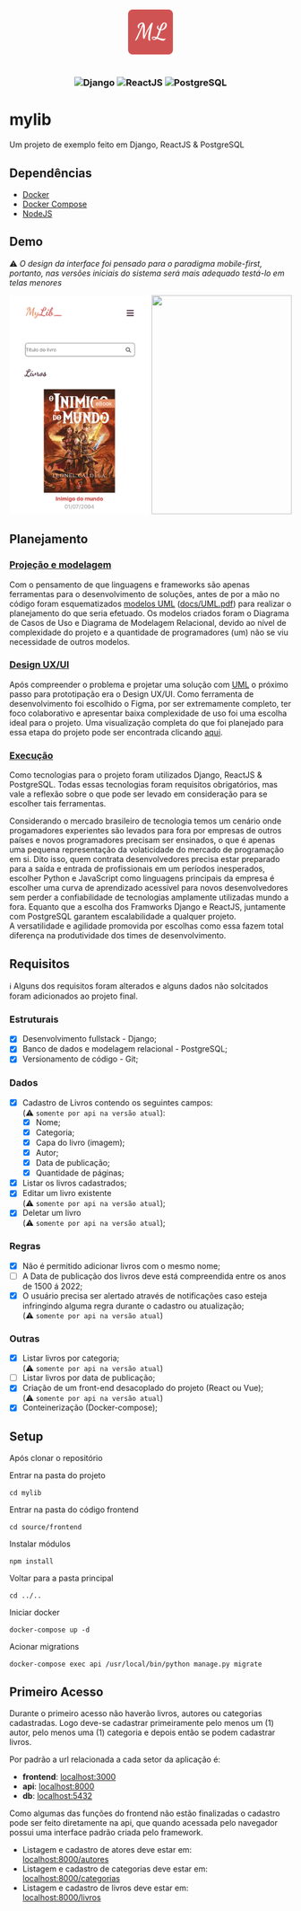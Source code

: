 <h3 align="center">
  <img src="source/frontend/public/logo192.png" width="80px" alt="ML"/><br /><br />
  <p>
    <img src="https://img.shields.io/badge/Django-092E20?style=for-the-badge&logo=django&logoColor=white" alt="Django"/>
    <img src="https://img.shields.io/badge/React-20232A?style=for-the-badge&logo=react&logoColor=61DAFB" alt="ReactJS"/>
    <img src="https://img.shields.io/badge/PostgreSQL-316192?style=for-the-badge&logo=postgresql&logoColor=white" alt="PostgreSQL" />
  </p>
</h3>


# mylib
Um projeto de exemplo feito em Django, ReactJS & PostgreSQL

## Dependências
  - [Docker](https://www.docker.com/)
  - [Docker Compose](https://docs.docker.com/engine/reference/commandline/compose/)
  - [NodeJS](https://nodejs.org)

## Demo
:warning: _O design da interface foi pensado para o paradigma mobile-first, portanto, nas versões iniciais do sistema será mais adequado testá-lo em telas menores_

<p align="center">
  <img src="demo/Home.png" width="250" height="390" />
  <img src="demo/Home.gif" width="250" height="390" />
</p>

## Planejamento
### [Projeção e modelagem](docs/UML.pdf)
  Com o pensamento de que linguagens e frameworks são apenas ferramentas para o desenvolvimento de soluções, antes de por a mão no código foram esquematizados [modelos UML](https://pt.wikipedia.org/wiki/UML) ([docs/UML.pdf](docs/UML.pdf)) para realizar o planejamento do que seria efetuado. Os modelos criados foram o Diagrama de Casos de Uso e Diagrama de Modelagem Relacional, devido ao nível de complexidade do projeto e a quantidade de programadores (um) não se viu necessidade de outros modelos. 

### [Design UX/UI](https://www.figma.com/file/U1wCAIwNOQrClsagswuXdY/MyLib_?node-id=0%3A1)
Após compreender o problema e projetar uma solução com [UML](https://pt.wikipedia.org/wiki/UML) o próximo passo para prototipação era o Design UX/UI. Como ferramenta de desenvolvimento foi escolhido o Figma, por ser extremamente completo, ter foco colaborativo e apresentar baixa complexidade de uso foi uma escolha ideal para o projeto. Uma visualização completa do que foi planejado para essa etapa do projeto pode ser encontrada clicando [aqui](https://www.figma.com/file/U1wCAIwNOQrClsagswuXdY/MyLib_?node-id=0%3A1).


### [Execução](source)
Como tecnologias para o projeto foram utilizados Django, ReactJS & PostgreSQL. Todas essas tecnologias foram requisitos obrigatórios, mas vale a reflexão sobre o que pode ser levado em consideração para se escolher tais ferramentas.  

Considerando o mercado brasileiro de tecnologia temos um cenário onde progamadores experientes são levados para fora por empresas de outros países e novos programadores precisam ser ensinados, o que é apenas uma pequena representação da volaticidade do mercado de programação em si. Dito isso, quem contrata desenvolvedores precisa estar preparado para a saída e entrada de profissionais em um períodos inesperados, escolher Python e JavaScript como linguagens principais da empresa é escolher uma curva de aprendizado acessível para novos desenvolvedores sem perder a confiabilidade de tecnologias amplamente utilizadas mundo a fora.
Equanto que a escolha dos Framworks Django e ReactJS, juntamente com PostgreSQL garantem escalabilidade a qualquer projeto.  
A versatilidade e agilidade promovida por escolhas como essa fazem total diferença na produtividade dos times de desenvolvimento.

## Requisitos
:information_source: Alguns dos requisitos foram alterados e alguns dados não solcitados foram adicionados ao projeto final.

### Estruturais
  - [X] Desenvolvimento fullstack - Django;
  - [X] Banco de dados e modelagem relacional - PostgreSQL;
  - [X] Versionamento de código - Git;

### Dados
  - [X] Cadastro de Livros contendo os seguintes campos:  
    (:warning: `somente por api na versão atual`):
    - [X] Nome;
    - [X] Categoria;
    - [X] Capa do livro (imagem);
    - [X] Autor;
    - [X] Data de publicação;
    - [X] Quantidade de páginas;
  - [X] Listar os livros cadastrados;
  - [X] Editar um livro existente  
    (:warning: `somente por api na versão atual`);
  - [X] Deletar um livro  
    (:warning: `somente por api na versão atual`);

### Regras
  - [X] Não é permitido adicionar livros com o mesmo nome;
  - [ ] A Data de publicação dos livros deve está compreendida entre os anos de 1500 á 2022;
  - [X] O usuário precisa ser alertado através de notificações caso esteja infringindo alguma regra
durante o cadastro ou atualização;  
(:warning: `somente por api na versão atual`)

### Outras
  - [X] Listar livros por categoria;  
    (:warning: `somente por api na versão atual`)
  - [ ] Listar livros por data de publicação;  
  - [X] Criação de um front-end desacoplado do projeto (React ou Vue);  
    (:warning: `somente por api na versão atual`)
  - [X] Conteinerização (Docker-compose);

## Setup
Após clonar o repositório  

Entrar na pasta do projeto
```shell
cd mylib
```

Entrar na pasta do código frontend
```shell
cd source/frontend
```

Instalar módulos
```shell
npm install
```

Voltar para a pasta principal
```shell
cd ../..
```

Iniciar docker

```shell
docker-compose up -d
```

Acionar migrations

```shell
docker-compose exec api /usr/local/bin/python manage.py migrate 
```

## Primeiro Acesso

Durante o primeiro acesso não haverão livros, autores ou categorias cadastradas. Logo deve-se cadastrar primeiramente pelo menos um (1) autor, pelo menos uma (1) categoria e depois então se podem cadastrar livros.

Por padrão a url relacionada a cada setor da aplicação é:
  - **frontend**: [localhost:3000](localhost:3000)
  - **api**: [localhost:8000](http://localhost:8000)
  - **db**: [localhost:5432](http://localhost:5432)

Como algumas das funções do frontend não estão finalizadas o cadastro pode ser feito diretamente na api, que quando acessada pelo navegador possui uma interface padrão criada pelo framework.
  - Listagem e cadastro de atores deve estar em:  
    [localhost:8000/autores](http://localhost:8000/autores)
  - Listagem e cadastro de categorias deve estar em:  
    [localhost:8000/categorias](http://localhost:8000/categorias)
  - Listagem e cadastro de livros deve estar em:  
    [localhost:8000/livros](http://localhost:8000/livros)

